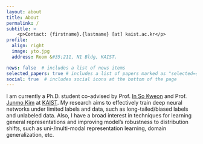 ```yaml
---
layout: about
title: About
permalink: /
subtitle: >
    <p>Contact: {firstname}.{lastname} [at] kaist.ac.kr</p>
profile:
  align: right
  image: yto.jpg
  address: Room &#35;211, N1 Bldg, KAIST.

news: false  # includes a list of news items
selected_papers: true # includes a list of papers marked as "selected={true}"
social: true  # includes social icons at the bottom of the page
---
```


<p>I am currently a Ph.D. student co-advised by Prof. <a href="http://rcv.kaist.ac.kr/" target="_blank">In So Kweon</a> and Prof. <a href="https://siit.kaist.ac.kr/" target="_blank">Junmo Kim</a> at <a href="https://kaist.ac.kr/en/" target="_blank">KAIST</a>. My research aims to effectively train deep neural networks under limited labels and data, such as long-tailed/biased labels and unlabeled data. Also, I have a broad interest in techniques for learning general representations and improving model’s robustness to distribution shifts, such as uni-/multi-modal representation learning, domain generalization, etc.
</p>
